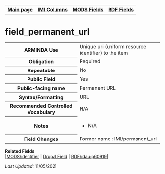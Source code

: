 <!DOCTYPE html>
<html>

<body>
<table style="width:100%">
  <tr>
    <th><a href="index.md">Main page</a></th>
	<th><a href="IMI.md">IMI Columns</a></th>
    <th><a href="MODS.md">MODS Fields</a></th>
    <th><a href="RDF.md">RDF Fields</a></th>
  </tr>
</table>

<h1>field_permanent_url</h1>
<table>
<tr>
	<th>ARMINDA Use</th>
	<td>Unique uri (uniform resource identifier) to the item</td>
</tr>
<tr>
	<th>Obligation</th>
	<td>Required</td>
</tr>
<tr>
	<th>Repeatable</th>
	<td>No</td>
</tr>
<tr>
	<th>Public Field</th>
	<td>Yes</td>
</tr>
<tr>
	<th>Public-facing name</th>
	<td>Permanent URL</td>
</tr>
<tr>
	<th>Syntax/Formatting</th>
	<td>URL</td>
</tr>
<tr>
	<th>Recommended Controlled Vocabulary</th>
	<td>N/A</td>
</tr>
<tr>
	<th>Notes</th>
	<td>
		<ul>
			<li>N/A</li>
		</ul>
	</td>
</tr>
<tr>
	<th>Field Changes</th>
	<td>Former name : IMI/permanent_url</td>
</tr>
</table>
<dl>
	<dt><b>Related Fields</b></dt>
		|<a href="MODS.identifier.md">MODS/identifier</a> | 
		<a href="DrupalFields.md">Drupal Field</a> |
		<a href="rdf.rdau.p60919.md">RDF/rdau:p60919</a>|
</dl>
<p><i>Last Updated: </i>11/05/2021</p>
</body>
</html>